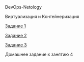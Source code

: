 DevOps-Netology

Виртуализация и Контейнеризация 

[Задание 1](https://github.com/h4rd1/devops-netology/blob/main/%D0%92%D0%B8%D1%80%D1%82%D1%83%D0%B0%D0%BB%D0%B8%D0%B7%D0%B0%D1%86%D0%B8%D1%8F%20%D0%B8%20%D0%9A%D0%BE%D0%BD%D1%82%D0%B5%D0%B9%D0%BD%D0%B5%D1%80%D0%B8%D0%B7%D0%B0%D1%86%D0%B8%D1%8F/%D0%97%D0%B0%D0%B4%D0%B0%D0%BD%D0%B8%D0%B51/README.md)

[Задание 2](https://github.com/h4rd1/devops-netology/blob/main/%D0%92%D0%B8%D1%80%D1%82%D1%83%D0%B0%D0%BB%D0%B8%D0%B7%D0%B0%D1%86%D0%B8%D1%8F%20%D0%B8%20%D0%9A%D0%BE%D0%BD%D1%82%D0%B5%D0%B9%D0%BD%D0%B5%D1%80%D0%B8%D0%B7%D0%B0%D1%86%D0%B8%D1%8F/%D0%97%D0%B0%D0%B4%D0%B0%D0%BD%D0%B8%D0%B52/README.md)

[Задание 3](https://github.com/h4rd1/devops-netology/blob/main/%D0%92%D0%B8%D1%80%D1%82%D1%83%D0%B0%D0%BB%D0%B8%D0%B7%D0%B0%D1%86%D0%B8%D1%8F%20%D0%B8%20%D0%9A%D0%BE%D0%BD%D1%82%D0%B5%D0%B9%D0%BD%D0%B5%D1%80%D0%B8%D0%B7%D0%B0%D1%86%D0%B8%D1%8F/%D0%97%D0%B0%D0%B4%D0%B0%D0%BD%D0%B8%D0%B53/README.md)


Домашнее задание к занятию 4

